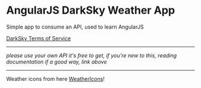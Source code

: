# AngularJS DarkSky Weather App

Simple app to consume an API, used to learn AngularJS

[DarkSky Terms of Service](https://darksky.net/dev/docs/terms)

<hr>

_please use your own API it's free to get, if you're new to this, reading documentation if a good way, link above_

<hr>

Weather icons from here [WeatherIcons](https://erikflowers.github.io/weather-icons/)!
